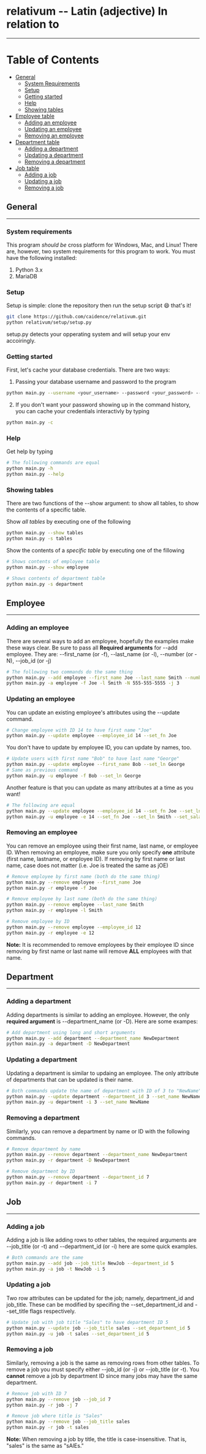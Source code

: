 # relativum -- Latin (adjective) In relation to
------------------------------------------------
# Table of Contents
- [General](#general)
  * [System Requirements](#system-requirements)
  * [Setup](#setup)
  * [Getting started](#getting-started)
  * [Help](#help)
  * [Showing tables](#showing-tables)
- [Employee table](#employee)
  * [Adding an employee](#adding-an-employee)
  * [Updating an employee](#updating-an-employee)
  * [Removing an employee](#removing-an-employee)
- [Department table](#department)
  * [Adding a department](#adding-a-department)
  * [Updating a department](#updating-a-department)
  * [Removing a department](#removing-a-department)
- [Job table](#job)
  * [Adding a job](#adding-a-department)
  * [Updating a job](#updating-a-department)
  * [Removing a job](#removing-a-department)

## General
----------------------------------

### System requirements
This program *should be* cross platform for Windows, Mac, and Linux! There are, however, two system requirements for this program to work. You must have the following installed:
1. Python 3.x
2. MariaDB

### Setup
Setup is simple: clone the repository then run the setup script :smile: that's it!
```bash
git clone https://github.com/caidence/relativum.git
python relativum/setup/setup.py
```

setup.py detects your opperating system and will setup your env accoiringly.

### Getting started

First, let's cache your database credentials. There are two ways:

1. Passing your database username and password to the program
```bash
python main.py --username <your_username> --password <your_password> --cache
```

2. If you don't want your password showing up in the command history, you can cache your credentials interactivly by typing
```bash
python main.py -c
```

### Help
Get help by typing
```bash
# The following commands are equal
python main.py -h
python main.py --help
```

### Showing tables

There are two functions of the --show argument: to show all tables, to show the contents of a specific table.

Show *all tables* by executing one of the following
```bash
python main.py --show tables
python main.py -s tables
```

Show the contents of a *specific table* by executing one of the fillowing
```bash
# Shows contents of employee table
python main.py --show employee

# Shows contents of department table
python main.py -s department
```

## Employee
------------------------------------

### Adding an employee

There are several ways to add an employee, hopefully the examples make these ways clear. Be sure to pass all
**Required arguments** for --add employee. They are: --first_name (or -f), --last_name (or -l), --number (or -N), --job_id (or -j)

```bash
# The following two commands do the same thing
python main.py --add employee --first_name Joe --last_name Smith --number 555-555-5555 --job_id 3
python main.py -a employee -f Joe -l Smith -N 555-555-5555 -j 3
```

### Updating an employee

You can update an existing employee's attributes using the --update command.
```bash
# Change employee with ID 14 to have first name "Joe"
python main.py --update employee --employee_id 14 --set_fn Joe
```

You don't have to update by employee ID, you can update by names, too.
```bash
# Update users with first name "Bob" to have last name "George"
python main.py --update employee --first_name Bob --set_ln George
# Same as previous command
python main.py -u employee -f Bob --set_ln George
```

Another feature is that you can update as many attributes at a time as you want!
```bash
# The following are equal
python main.py --update employee --employee_id 14 --set_fn Joe --set_ln Smith --set_salary 50000.00
python main.py -u employee -e 14 --set_fn Joe --set_ln Smith --set_salary 50000.00
```

### Removing an employee

You can remove an employee using their first name, last name, or employee ID. When removing an employee, make sure you only specify **one** attribute (first name, lastname, or enployee ID). If removing by first name or last name, case does not matter (i.e. Joe is treated the same as jOE)
```bash
# Remove employee by first name (both do the same thing)
python main.py --remove employee --first_name Joe
python main.py -r employee -f Joe

# Remove employee by last name (both do the same thing)
python main.py --remove employee --last_name Smith
python main.py -r employee -l Smith

# Remove employee by ID
python main.py --remove employee --employee_id 12
python main.py -r employee -e 12
```
**Note:** It is recommended to remove employees by their employee ID since removing by first name or last name will remove **ALL** employees with that name.

## Department
----------------------------------------

### Adding a department

Adding departments is similar to adding an employee. However, the only **required argument** is --department_name (or -D). Here are some exampes:
```bash
# Add department using long and short arguments
python main.py --add department --department_name NewDepartment
python main.py -a department -D NewDepartment
```

### Updating a department

Updating a department is similar to updaing an employee. The only attribute of departments that can be updated is their name.
```bash
# Both commands update the name of department with ID of 3 to "NewName"
python main.py --update department --department_id 3 --set_name NewName
python main.py -u department -i 3 --set_name NewName
```

### Removing a department

Similarly, you can remove a department by name or ID with the following commands.
```bash
# Remove department by name
python main.py --remove department --department_name NewDepartment
python main.py -r department -D NewDepartment

# Remove department by ID
python main.py --remove department --department_id 7
python main.py -r department -i 7
```


## Job
-----------------------------------

### Adding a job
Adding a job is like adding rows to other tables, the required arguments are --job_title (or -t) and --department_id (or -i) here are some quick examples.
```bash
# Both commands are the same
python main.py --add job --job_title NewJob --department_id 5
python main.py -a job -t NewJob -i 5
```

### Updating a job
Two row attributes can be updated for the job; namely, department_id and job_title. These can be modified by specifing the --set_department_id and --set_title flags respectively.
```bash
# Update job with job title "Sales" to have department ID 5
python main.py --update job --job_title sales --set_department_id 5
python main.py -u job -t sales --set_department_id 5
```

### Removing a job
Similarly, removing a job is the same as removing rows from other tables. To remove a job you must specify either --job_id (or -j) or --job_title (or -t). You **cannot** remove a job by department ID since many jobs may have the same department.
```bash
# Remove job with ID 7
python main.py --remove job --job_id 7
python main.py -r job -j 7

# Remove job where title is "Sales"
python main.py --remove job --job_title sales
python main.py -r job -t sales
```
**Note:** When removing a job by title, the title is case-insensitive. That is, "sales" is the same as "sAlEs."
